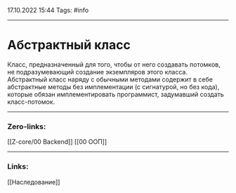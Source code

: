 17.10.2022 15:44
Tags: #info 

---
# Абстрактный класс
Класс, предназначенный для того, чтобы от него создавать потомков, не подразумевающий создание экземпляров этого класса.
Абстрактный класс наряду с обычными методами содержит в себе абстрактные методы без имплементации (с сигнатурой, но без кода), которые обязан имплементировать программист, задумавший создать класс-потомок.

---
### Zero-links:
[[Z-core/00 Backend]] [[00 ООП]]


---
### Links:
[[Наследование]]
